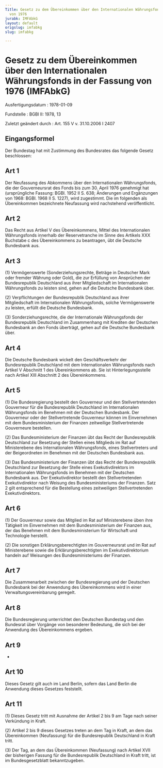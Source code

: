 ```yaml
---
Title: Gesetz zu dem Übereinkommen über den Internationalen Währungsfonds in der Fassung
  von 1976
jurabk: IMFAbkG
layout: default
origslug: imfabkg
slug: imfabkg

---
```


# Gesetz zu dem Übereinkommen über den Internationalen Währungsfonds in der Fassung von 1976 (IMFAbkG)

Ausfertigungsdatum
:   1978-01-09

Fundstelle
:   BGBl II: 1978, 13

Zuletzt geändert durch
:   Art. 155 V v. 31.10.2006 I 2407


## Eingangsformel

Der Bundestag hat mit Zustimmung des Bundesrates das folgende Gesetz
beschlossen:


## Art 1

Der Neufassung des Abkommens über den Internationalen Währungsfonds,
die der Gouverneursrat des Fonds bis zum 30. April 1976 genehmigt hat
(ursprüngliche Fassung: BGBl. 1952 II S. 638; Änderungen und
Ergänzungen von 1968: BGBl. 1968 II S. 1227), wird zugestimmt. Die im
folgenden als Übereinkommen bezeichnete Neufassung wird nachstehend
veröffentlicht.


## Art 2

Das Recht aus Artikel V des Übereinkommens, Mittel des Internationalen
Währungsfonds innerhalb der Reservetranche im Sinne des Artikels XXX
Buchstabe c des Übereinkommens zu beantragen, übt die Deutsche
Bundesbank aus.


## Art 3

(1) Vermögenswerte (Sonderziehungsrechte, Beträge in Deutscher Mark
oder fremder Währung oder Gold), die zur Erfüllung von Ansprüchen der
Bundesrepublik Deutschland aus ihrer Mitgliedschaft im Internationalen
Währungsfonds zu leisten sind, gehen auf die Deutsche Bundesbank über.

(2) Verpflichtungen der Bundesrepublik Deutschland aus ihrer
Mitgliedschaft im Internationalen Währungsfonds, solche Vermögenswerte
zu leisten, erfüllt die Deutsche Bundesbank.

(3) Sonderziehungsrechte, die der Internationale Währungsfonds der
Bundesrepublik Deutschland im Zusammenhang mit Krediten der Deutschen
Bundesbank an den Fonds überträgt, gehen auf die Deutsche Bundesbank
über.


## Art 4

Die Deutsche Bundesbank wickelt den Geschäftsverkehr der
Bundesrepublik Deutschland mit dem Internationalen Währungsfonds nach
Artikel V Abschnitt 1 des Übereinkommens ab. Sie ist
Hinterlegungsstelle nach Artikel XIII Abschnitt 2 des Übereinkommens.


## Art 5

(1) Die Bundesregierung bestellt den Gouverneur und den
Stellvertretenden Gouverneur für die Bundesrepublik Deutschland im
Internationalen Währungsfonds im Benehmen mit der Deutschen
Bundesbank. Der Gouverneur oder der Stellvertretende Gouverneur können
im Einvernehmen mit dem Bundesministerium der Finanzen zeitweilige
Stellvertretende Gouverneure bestellen.

(2) Das Bundesministerium der Finanzen übt das Recht der
Bundesrepublik Deutschland zur Besetzung der Stellen eines Mitglieds
im Rat auf Ministerebene des Internationalen Währungsfonds, eines
Stellvertreters und der Beigeordneten im Benehmen mit der Deutschen
Bundesbank aus.

(3) Das Bundesministerium der Finanzen übt das Recht der
Bundesrepublik Deutschland zur Besetzung der Stelle eines
Exekutivdirektors im Internationalen Währungsfonds im Benehmen mit der
Deutschen Bundesbank aus. Der Exekutivdirektor bestellt den
Stellvertretenden Exekutivdirektor nach Weisung des Bundesministeriums
der Finanzen. Satz 2 gilt entsprechend für die Bestellung eines
zeitweiligen Stellvertretenden Exekutivdirektors.


## Art 6

(1) Der Gouverneur sowie das Mitglied im Rat auf Ministerebene üben
ihre Tätigkeit im Einvernehmen mit dem Bundesministerium der Finanzen
aus, der das Benehmen mit dem Bundesministerium für Wirtschaft und
Technologie herstellt.

(2) Die sonstigen Erklärungsberechtigten im Gouverneursrat und im Rat
auf Ministerebene sowie die Erklärungsberechtigten im
Exekutivdirektorium handeln auf Weisungen des Bundesministeriums der
Finanzen.


## Art 7

Die Zusammenarbeit zwischen der Bundesregierung und der Deutschen
Bundesbank bei der Anwendung des Übereinkommens wird in einer
Verwaltungsvereinbarung geregelt.


## Art 8

Die Bundesregierung unterrichtet den Deutschen Bundestag und den
Bundesrat über Vorgänge von besonderer Bedeutung, die sich bei der
Anwendung des Übereinkommens ergeben.


## Art 9

-


## Art 10

Dieses Gesetz gilt auch im Land Berlin, sofern das Land Berlin die
Anwendung dieses Gesetzes feststellt.


## Art 11

(1) Dieses Gesetz tritt mit Ausnahme der Artikel 2 bis 9 am Tage nach
seiner Verkündung in Kraft.

(2) Artikel 2 bis 9 dieses Gesetzes treten an dem Tag in Kraft, an dem
das Übereinkommen (Neufassung) für die Bundesrepublik Deutschland in
Kraft tritt.

(3) Der Tag, an dem das Übereinkommen (Neufassung) nach Artikel XVII
der bisherigen Fassung für die Bundesrepublik Deutschland in Kraft
tritt, ist im Bundesgesetzblatt bekanntzugeben.

